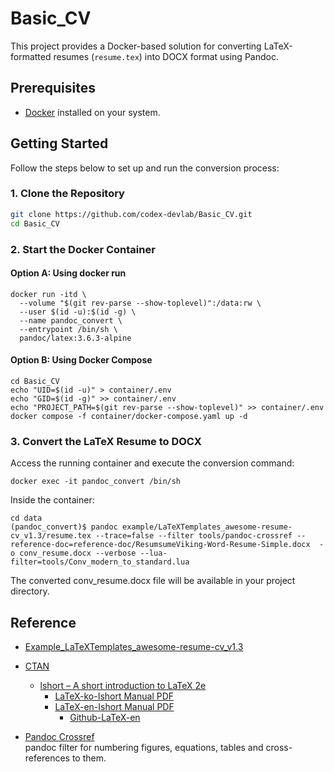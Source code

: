 # Basic_CV

This project provides a Docker-based solution for converting LaTeX-formatted resumes (`resume.tex`) into DOCX format using Pandoc.

## Prerequisites

- [Docker](https://www.docker.com/get-started) installed on your system.

## Getting Started

Follow the steps below to set up and run the conversion process:

### 1. Clone the Repository

```bash
git clone https://github.com/codex-devlab/Basic_CV.git
cd Basic_CV
```

### 2. Start the Docker Container

#### Option A: Using docker run

```shell
docker run -itd \
  --volume "$(git rev-parse --show-toplevel)":/data:rw \
  --user $(id -u):$(id -g) \
  --name pandoc_convert \
  --entrypoint /bin/sh \
  pandoc/latex:3.6.3-alpine
```
#### Option B: Using Docker Compose


```shell
cd Basic_CV
echo "UID=$(id -u)" > container/.env
echo "GID=$(id -g)" >> container/.env
echo "PROJECT_PATH=$(git rev-parse --show-toplevel)" >> container/.env
docker compose -f container/docker-compose.yaml up -d
```

### 3. Convert the LaTeX Resume to DOCX

Access the running container and execute the conversion command:

```shell
docker exec -it pandoc_convert /bin/sh
```

Inside the container:

```shell
cd data
(pandoc_convert)$ pandoc example/LaTeXTemplates_awesome-resume-cv_v1.3/resume.tex --trace=false --filter tools/pandoc-crossref --reference-doc=reference-doc/ResumsumeViking-Word-Resume-Simple.docx  -o conv_resume.docx --verbose --lua-filter=tools/Conv_modern_to_standard.lua
```

The converted conv_resume.docx file will be available in your project directory.



## Reference
* [Example_LaTeXTemplates_awesome-resume-cv_v1.3](https://www.latextemplates.com/template/awesome-resume-cv)
* [CTAN](https://ctan.org/)
  * [lshort – A short introduction to LaTeX 2e](https://ctan.org/pkg/lshort)
    * [LaTeX-ko-Ishort Manual PDF](http://mirrors.ctan.org/info/lshort/korean/lshort-ko.pdf)
    * [LaTeX-en-Ishort Manual PDF](http://mirrors.ctan.org/info/lshort/english/lshort.pdf)
      * [Github-LaTeX-en](https://github.com/oetiker/lshort)

* [Pandoc Crossref](https://github.com/lierdakil/pandoc-crossref)  
  pandoc filter for numbering figures, equations, tables and cross-references to them.